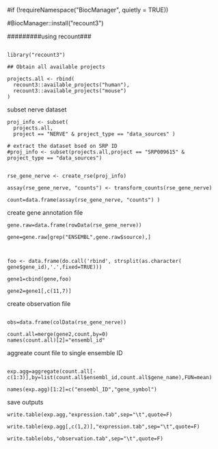 #if (!requireNamespace("BiocManager", quietly = TRUE))

#BiocManager::install("recount3")




#########using recount###
```

library("recount3")

## Obtain all available projects

projects.all <- rbind(
  recount3::available_projects("human"),
  recount3::available_projects("mouse")
)

```



subset nerve dataset
```
proj_info <- subset(
  projects.all,
  project == "NERVE" & project_type == "data_sources" )

# extract the dataset bsed on SRP ID
#proj_info <- subset(projects.all,project == "SRP009615" & project_type == "data_sources")
```

```create the normalized count file

rse_gene_nerve <- create_rse(proj_info)

assay(rse_gene_nerve, "counts") <- transform_counts(rse_gene_nerve)

count=data.frame(assay(rse_gene_nerve, "counts") )
```
create gene annotation file

```
gene.raw=data.frame(rowData(rse_gene_nerve))

gene=gene.raw[grep("ENSEMBL",gene.raw$source),]



foo <- data.frame(do.call('rbind', strsplit(as.character( gene$gene_id),'.',fixed=TRUE)))

gene1=cbind(gene,foo)

gene2=gene1[,c(11,7)]

```

create observation file

```

obs=data.frame(colData(rse_gene_nerve))

count.all=merge(gene2,count,by=0)
names(count.all)[2]="ensembl_id"
```

aggreate count file to single ensemble ID

```

exp.agg=aggregate(count.all[-c(1:3)],by=list(count.all$ensembl_id,count.all$gene_name),FUN=mean)

names(exp.agg)[1:2]=c("ensembl_ID","gene_symbol")
```


save outputs
```
write.table(exp.agg,"expression.tab",sep="\t",quote=F)

write.table(exp.agg[,c(1,2)],"expression.tab",sep="\t",quote=F)

write.table(obs,"observation.tab",sep="\t",quote=F)
```







